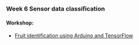### Week 6 Sensor data classification
#### Workshop:
- [Fruit identification using Arduino and TensorFlow](https://blog.arduino.cc/2019/11/07/fruit-identification-using-arduino-and-tensorflow)
